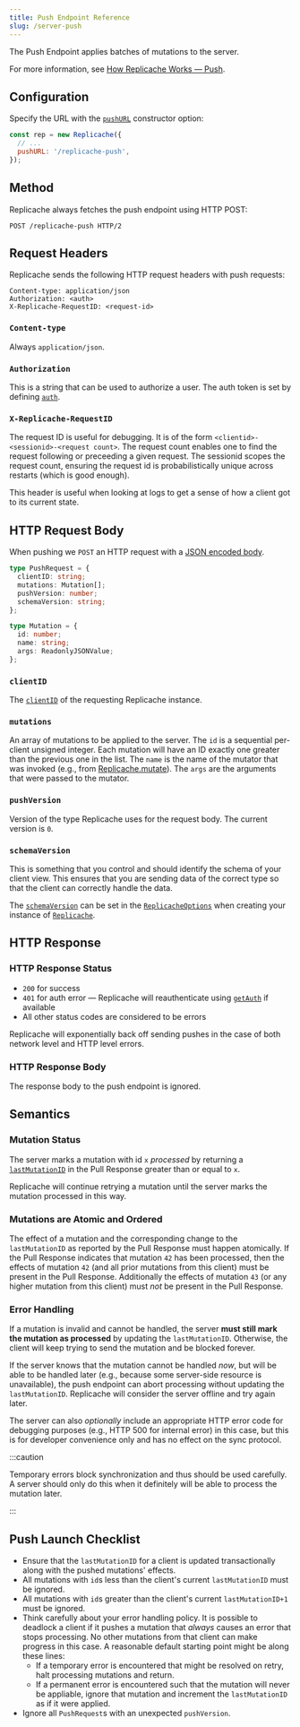 ```yaml
---
title: Push Endpoint Reference
slug: /server-push
---
```


The Push Endpoint applies batches of mutations to the server.

For more information, see [How Replicache Works — Push](how-it-works#④-push).

## Configuration

Specify the URL with the [`pushURL`](api/interfaces/ReplicacheOptions#pushURL)
constructor option:

```js
const rep = new Replicache({
  // ...
  pushURL: '/replicache-push',
});
```

## Method

Replicache always fetches the push endpoint using HTTP POST:

```http
POST /replicache-push HTTP/2
```

## Request Headers

Replicache sends the following HTTP request headers with push requests:

```http
Content-type: application/json
Authorization: <auth>
X-Replicache-RequestID: <request-id>
```

### `Content-type`

Always `application/json`.

### `Authorization`

This is a string that can be used to authorize a user. The auth token is set by
defining [`auth`](api/interfaces/ReplicacheOptions#auth).

### `X-Replicache-RequestID`

The request ID is useful for debugging. It is of the form
`<clientid>-<sessionid>-<request count>`. The request count enables one to find
the request following or preceeding a given request. The sessionid scopes the
request count, ensuring the request id is probabilistically unique across
restarts (which is good enough).

This header is useful when looking at logs to get a sense of how a client got to
its current state.

## HTTP Request Body

When pushing we `POST` an HTTP request with a [JSON encoded body](/api#pushrequest).

```ts
type PushRequest = {
  clientID: string;
  mutations: Mutation[];
  pushVersion: number;
  schemaVersion: string;
};

type Mutation = {
  id: number;
  name: string;
  args: ReadonlyJSONValue;
};
```

### `clientID`

The [`clientID`](api/classes/Replicache#clientID) of the requesting Replicache
instance.

### `mutations`

An array of mutations to be applied to the server. The `id` is a sequential
per-client unsigned integer. Each mutation will have an ID exactly one greater
than the previous one in the list. The `name` is the name of the mutator that
was invoked (e.g., from [Replicache.mutate](api/classes/Replicache#mutate)). The
`args` are the arguments that were passed to the mutator.

### `pushVersion`

Version of the type Replicache uses for the request body. The current version is `0`.

### `schemaVersion`

This is something that you control and should identify the schema of your client
view. This ensures that you are sending data of the correct type so that the
client can correctly handle the data.

The [`schemaVersion`](api/interfaces/ReplicacheOptions#schemaVersion) can be set
in the [`ReplicacheOptions`](api/interfaces/ReplicacheOptions) when creating
your instance of [`Replicache`](api/classes/Replicache).

## HTTP Response

### HTTP Response Status

- `200` for success
- `401` for auth error — Replicache will reauthenticate using
  [`getAuth`](api/classes/Replicache#getAuth) if available
- All other status codes are considered to be errors

Replicache will exponentially back off sending pushes in the case of both
network level and HTTP level errors.

### HTTP Response Body

The response body to the push endpoint is ignored.

## Semantics

### Mutation Status

The server marks a mutation with id `x` _processed_ by returning a
[`lastMutationID`](server-pull#lastmutationid) in the Pull Response greater than
or equal to `x`.

Replicache will continue retrying a mutation until the server marks the mutation
processed in this way.

### Mutations are Atomic and Ordered

The effect of a mutation and the corresponding change to the `lastMutationID` as
reported by the Pull Response must happen atomically. If the Pull Response
indicates that mutation `42` has been processed, then the effects of mutation
`42` (and all prior mutations from this client) must be present in the Pull
Response. Additionally the effects of mutation `43` (or any higher mutation from
this client) must _not_ be present in the Pull Response.

### Error Handling

If a mutation is invalid and cannot be handled, the server **must still mark the
mutation as processed** by updating the `lastMutationID`. Otherwise, the client
will keep trying to send the mutation and be blocked forever.

If the server knows that the mutation cannot be handled _now_, but will be able
to be handled later (e.g., because some server-side resource is unavailable),
the push endpoint can abort processing without updating the `lastMutationID`.
Replicache will consider the server offline and try again later.

The server can also _optionally_ include an appropriate HTTP error code for
debugging purposes (e.g., HTTP 500 for internal error) in this case, but this is
for developer convenience only and has no effect on the sync protocol.

:::caution

Temporary errors block synchronization and thus should be used carefully. A
server should only do this when it definitely will be able to process the
mutation later.

:::

## Push Launch Checklist

- Ensure that the `lastMutationID` for a client is updated transactionally along
  with the pushed mutations' effects.
- All mutations with `id`s less than the client's current `lastMutationID` must
  be ignored.
- All mutations with `id`s greater than the client's current `lastMutationID+1`
  must be ignored.
- Think carefully about your error handling policy. It is possible to deadlock a
  client if it pushes a mutation that _always_ causes an error that stops
  processing. No other mutations from that client can make progress in this
  case. A reasonable default starting point might be along these lines:
  - If a temporary error is encountered that might be resolved on retry, halt
    processing mutations and return.
  - If a permanent error is encountered such that the mutation will never be
    appliable, ignore that mutation and increment the `lastMutationID` as if it
    were applied.
- Ignore all `PushRequest`s with an unexpected `pushVersion`.
